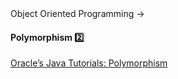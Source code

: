 <link rel="stylesheet" href="{{baseUrl}}/css/textbook.css">

<div class="website-content">

<div id="path">Object Oriented Programming &rarr;</div>

<div id="title">

#### Polymorphism :two:

</div>

<div id="body">

<dynamic-panel src="../../oopDesign/polymorphism/index.md" header="OOP: Polymorphism" is-open></dynamic-panel>

<p/>

[Oracle’s Java Tutorials: Polymorphism](https://docs.oracle.com/javase/tutorial/java/IandI/polymorphism.html)

</div>

<div id="extras">
<div>

</div>
